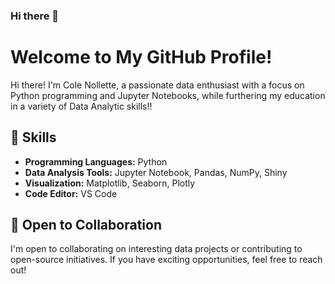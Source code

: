 ### Hi there 👋

# Welcome to My GitHub Profile!

Hi there! I'm Cole Nollette, a passionate data enthusiast with a focus on Python programming and Jupyter Notebooks, while furthering my education in a variety of Data Analytic skills!!

## 🔧 Skills

- **Programming Languages:** Python
- **Data Analysis Tools:** Jupyter Notebook, Pandas, NumPy, Shiny
- **Visualization:** Matplotlib, Seaborn, Plotly
- **Code Editor:** VS Code

## 🤝 Open to Collaboration

I'm open to collaborating on interesting data projects or contributing to open-source initiatives. If you have exciting opportunities, feel free to reach out!


<!--
**nollettecs/nollettecs** is a ✨ _special_ ✨ repository because its `README.md` (this file) appears on your GitHub profile.

Here are some ideas to get you started:

- 🔭 I’m currently working on ...
- 🌱 I’m currently learning ...
- 👯 I’m looking to collaborate on ...
- 🤔 I’m looking for help with ...
- 💬 Ask me about ...
- 📫 How to reach me: ...
- 😄 Pronouns: ...
- ⚡ Fun fact: ...
-->
